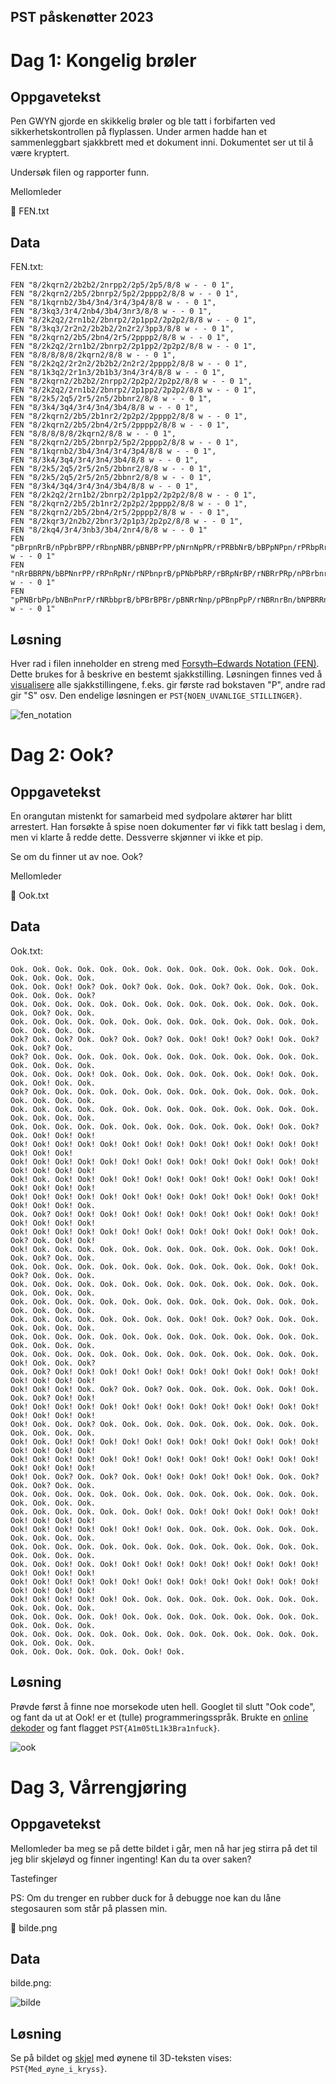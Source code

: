 PST påskenøtter 2023
---

# Dag 1: Kongelig brøler

## Oppgavetekst
Pen GWYN gjorde en skikkelig brøler og ble tatt i forbifarten ved sikkerhetskontrollen på flyplassen. Under armen hadde han et sammenleggbart sjakkbrett med et dokument inni. Dokumentet ser ut til å være kryptert.

Undersøk filen og rapporter funn.

Mellomleder

📎 FEN.txt

## Data
FEN.txt:

```
FEN "8/2kqrn2/2b2b2/2nrpp2/2p5/2p5/8/8 w - - 0 1",
FEN "8/2kqrn2/2b5/2bnrp2/5p2/2pppp2/8/8 w - - 0 1",
FEN "8/1kqrnb2/3b4/3n4/3r4/3p4/8/8 w - - 0 1",
FEN "8/3kq3/3r4/2nb4/3b4/3nr3/8/8 w - - 0 1",
FEN "8/2k2q2/2rn1b2/2bnrp2/2p1pp2/2p2p2/8/8 w - - 0 1",
FEN "8/3kq3/2r2n2/2b2b2/2n2r2/3pp3/8/8 w - - 0 1",
FEN "8/2kqrn2/2b5/2bn4/2r5/2pppp2/8/8 w - - 0 1",
FEN "8/2k2q2/2rn1b2/2bnrp2/2p1pp2/2p2p2/8/8 w - - 0 1",
FEN "8/8/8/8/8/2kqrn2/8/8 w - - 0 1",
FEN "8/2k2q2/2r2n2/2b2b2/2n2r2/2pppp2/8/8 w - - 0 1",
FEN "8/1k3q2/2r1n3/2b1b3/3n4/3r4/8/8 w - - 0 1",
FEN "8/2kqrn2/2b2b2/2nrpp2/2p2p2/2p2p2/8/8 w - - 0 1",
FEN "8/2k2q2/2rn1b2/2bnrp2/2p1pp2/2p2p2/8/8 w - - 0 1",
FEN "8/2k5/2q5/2r5/2n5/2bbnr2/8/8 w - - 0 1",
FEN "8/3k4/3q4/3r4/3n4/3b4/8/8 w - - 0 1",
FEN "8/2kqrn2/2b5/2b1nr2/2p2p2/2pppp2/8/8 w - - 0 1",
FEN "8/2kqrn2/2b5/2bn4/2r5/2pppp2/8/8 w - - 0 1",
FEN "8/8/8/8/8/2kqrn2/8/8 w - - 0 1",
FEN "8/2kqrn2/2b5/2bnrp2/5p2/2pppp2/8/8 w - - 0 1",
FEN "8/1kqrnb2/3b4/3n4/3r4/3p4/8/8 w - - 0 1",
FEN "8/3k4/3q4/3r4/3n4/3b4/8/8 w - - 0 1",
FEN "8/2k5/2q5/2r5/2n5/2bbnr2/8/8 w - - 0 1",
FEN "8/2k5/2q5/2r5/2n5/2bbnr2/8/8 w - - 0 1",
FEN "8/3k4/3q4/3r4/3n4/3b4/8/8 w - - 0 1",
FEN "8/2k2q2/2rn1b2/2bnrp2/2p1pp2/2p2p2/8/8 w - - 0 1",
FEN "8/2kqrn2/2b5/2b1nr2/2p2p2/2pppp2/8/8 w - - 0 1",
FEN "8/2kqrn2/2b5/2bn4/2r5/2pppp2/8/8 w - - 0 1",
FEN "8/2kqr3/2n2b2/2bnr3/2p1p3/2p2p2/8/8 w - - 0 1",
FEN "8/2kq4/3r4/3nb3/3b4/2nr4/8/8 w - - 0 1"
FEN "pBrpnRrB/nPpbrBPP/rRbnpNBR/pBNBPrPP/pNrnNpPR/rPRBbNrB/bBPpNPpn/rPRbpRrN w - - 0 1"
FEN "nRrBBRPN/bBPNnrPP/rRPnRpNr/rNPbnprB/pPNbPbRP/rBRpNrBP/rNBRrPRp/nPBrbnrN w - - 0 1"
FEN "pPNBrbPp/bNBnPnrP/rNRbbprB/bPBrBPBr/pBNRrNnp/pPBnpPpP/rNBRnrBn/bNPBRRnN w - - 0 1"
```

## Løsning

Hver rad i filen inneholder en streng med [Forsyth–Edwards Notation (FEN)](https://en.wikipedia.org/wiki/Forsyth%E2%80%93Edwards_Notation). Dette brukes for å beskrive en bestemt sjakkstilling. Løsningen finnes ved å [visualisere](https://www.dcode.fr/fen-chess-notation) alle sjakkstillingene, f.eks. gir første rad bokstaven "P", andre rad gir "S" osv. Den endelige løsningen er `PST{NOEN_UVANLIGE_STILLINGER}`.

<img src="img/fen_notation.png" alt="fen_notation"/>


# Dag 2: Ook?

## Oppgavetekst
En orangutan mistenkt for samarbeid med sydpolare aktører har blitt arrestert. Han forsøkte å spise noen dokumenter før vi fikk tatt beslag i dem, men vi klarte å redde dette. Dessverre skjønner vi ikke et pip.

Se om du finner ut av noe. Ook?

Mellomleder

📎 Ook.txt

## Data

Ook.txt:

```
Ook. Ook. Ook. Ook. Ook. Ook. Ook. Ook. Ook. Ook. Ook. Ook. Ook. Ook. Ook. Ook. Ook. Ook. 
Ook. Ook. Ook! Ook? Ook. Ook? Ook. Ook. Ook. Ook? Ook. Ook. Ook. Ook. Ook. Ook. Ook. Ook? 
Ook. Ook. Ook. Ook. Ook. Ook. Ook. Ook. Ook. Ook. Ook. Ook. Ook. Ook. Ook. Ook? Ook. Ook. 
Ook. Ook. Ook. Ook. Ook. Ook. Ook. Ook. Ook. Ook. Ook. Ook. Ook. Ook. Ook. Ook. Ook. Ook. 
Ook? Ook. Ook? Ook. Ook? Ook. Ook? Ook. Ook! Ook! Ook? Ook! Ook. Ook? Ook. Ook? Ook. 
Ook? Ook. Ook. Ook. Ook. Ook. Ook. Ook. Ook. Ook. Ook. Ook. Ook. Ook. Ook. Ook. Ook. Ook. 
Ook. Ook. Ook. Ook! Ook. Ook. Ook. Ook. Ook. Ook. Ook. Ook! Ook. Ook. Ook. Ook! Ook. Ook. 
Ook? Ook. Ook. Ook. Ook. Ook. Ook. Ook. Ook. Ook. Ook. Ook. Ook. Ook. Ook. Ook. Ook. Ook. 
Ook. Ook. Ook. Ook. Ook. Ook. Ook. Ook. Ook. Ook. Ook. Ook. Ook. Ook. Ook. Ook. Ook. Ook. 
Ook. Ook. Ook. Ook. Ook. Ook. Ook. Ook. Ook. Ook. Ook. Ook! Ook. Ook? Ook. Ook! Ook! Ook! 
Ook! Ook! Ook! Ook! Ook! Ook! Ook! Ook! Ook! Ook! Ook! Ook! Ook! Ook! Ook! Ook! Ook! 
Ook! Ook! Ook! Ook! Ook! Ook! Ook! Ook! Ook! Ook! Ook! Ook! Ook! Ook! Ook! Ook! Ook! Ook! 
Ook! Ook. Ook! Ook! Ook! Ook! Ook! Ook! Ook! Ook! Ook! Ook! Ook! Ook! Ook! Ook! Ook! Ook! 
Ook! Ook! Ook! Ook! Ook! Ook! Ook! Ook! Ook! Ook! Ook! Ook! Ook! Ook! Ook! Ook! Ook! Ook. 
Ook. Ook? Ook! Ook! Ook! Ook! Ook! Ook! Ook! Ook! Ook! Ook! Ook! Ook! Ook! Ook! Ook! Ook! 
Ook! Ook! Ook! Ook! Ook! Ook! Ook! Ook! Ook! Ook! Ook! Ook! Ook! Ook. Ook? Ook. Ook! Ook! 
Ook! Ook. Ook. Ook. Ook. Ook. Ook. Ook. Ook. Ook. Ook. Ook. Ook! Ook. Ook. Ook? Ook. Ook. 
Ook. Ook. Ook. Ook. Ook. Ook. Ook. Ook. Ook. Ook. Ook. Ook. Ook! Ook. Ook? Ook. Ook. Ook. 
Ook. Ook. Ook. Ook. Ook. Ook. Ook. Ook. Ook. Ook. Ook. Ook. Ook. Ook. Ook. Ook. Ook. Ook. 
Ook. Ook. Ook. Ook. Ook. Ook. Ook. Ook. Ook. Ook. Ook. Ook. Ook. Ook. Ook. Ook. Ook. Ook. 
Ook. Ook. Ook. Ook. Ook. Ook. Ook. Ook. Ook! Ook. Ook? Ook. Ook. Ook. Ook. Ook. Ook. Ook. 
Ook. Ook. Ook. Ook. Ook. Ook. Ook. Ook. Ook. Ook. Ook. Ook. Ook. Ook. Ook. Ook. Ook. Ook. 
Ook. Ook. Ook. Ook. Ook. Ook. Ook. Ook. Ook. Ook. Ook. Ook. Ook. Ook. Ook! Ook. Ook. Ook? 
Ook. Ook? Ook! Ook! Ook! Ook! Ook! Ook! Ook! Ook! Ook! Ook! Ook! Ook! Ook! Ook! Ook! Ook! 
Ook! Ook! Ook! Ook. Ook? Ook. Ook? Ook. Ook. Ook. Ook. Ook. Ook! Ook. Ook. Ook? Ook! Ook! 
Ook! Ook! Ook! Ook! Ook! Ook! Ook! Ook! Ook! Ook! Ook! Ook! Ook! Ook! Ook! Ook! Ook! Ook! 
Ook! Ook. Ook. Ook? Ook. Ook. Ook. Ook. Ook. Ook. Ook. Ook. Ook. Ook. Ook. Ook. Ook. Ook. 
Ook! Ook. Ook! Ook! Ook! Ook! Ook! Ook! Ook! Ook! Ook! Ook! Ook! Ook! Ook! Ook! Ook! Ook! 
Ook! Ook! Ook! Ook! Ook! Ook! Ook! Ook! Ook! Ook! Ook! Ook! Ook! Ook! Ook! Ook! Ook! Ook! 
Ook! Ook. Ook? Ook. Ook? Ook. Ook! Ook! Ook! Ook! Ook! Ook. Ook. Ook? Ook. Ook? Ook. Ook. 
Ook. Ook. Ook. Ook. Ook. Ook. Ook. Ook. Ook. Ook. Ook. Ook. Ook. Ook. Ook. Ook. Ook. Ook. 
Ook. Ook. Ook. Ook. Ook. Ook. Ook! Ook. Ook! Ook! Ook! Ook! Ook! Ook! Ook! Ook! Ook! Ook! 
Ook! Ook! Ook! Ook! Ook! Ook! Ook! Ook. Ook. Ook. Ook. Ook. Ook. Ook. Ook. Ook. Ook. Ook. 
Ook. Ook. Ook. Ook. Ook. Ook. Ook. Ook. Ook. Ook. Ook. Ook. Ook. Ook. Ook. Ook. Ook. Ook. 
Ook. Ook. Ook! Ook. Ook! Ook! Ook! Ook! Ook! Ook! Ook! Ook! Ook! Ook! Ook! Ook! Ook! Ook! 
Ook! Ook! Ook! Ook! Ook! Ook! Ook! Ook! Ook! Ook! Ook! Ook! Ook! Ook! Ook! Ook! Ook! Ook! 
Ook! Ook! Ook! Ook! Ook! Ook. Ook. Ook. Ook. Ook. Ook. Ook. Ook. Ook. Ook. Ook. Ook. Ook. 
Ook. Ook. Ook. Ook. Ook! Ook. Ook. Ook. Ook. Ook. Ook. Ook. Ook. Ook. Ook. Ook. Ook. Ook. 
Ook. Ook. Ook. Ook. Ook. Ook. Ook. Ook. Ook. Ook. Ook. Ook. Ook. Ook. Ook. Ook. Ook. Ook. 
Ook. Ook. Ook. Ook. Ook. Ook. Ook! Ook.
```

## Løsning
Prøvde først å finne noe morsekode uten hell. Googlet til slutt "Ook code", og fant da ut at Ook! er et (tulle) programmeringsspråk. Brukte en [online dekoder](https://www.geocachingtoolbox.com/index.php?lang=en&page=brainfuckOok) og fant flagget `PST{A1m05tL1k3Bra1nfuck}`.

<img src="img/ook.png" alt="ook"/>

# Dag 3, Vårrengjøring

## Oppgavetekst

Mellomleder ba meg se på dette bildet i går, men nå har jeg stirra på det til jeg blir skjeløyd og finner ingenting! Kan du ta over saken?

Tastefinger

PS: Om du trenger en rubber duck for å debugge noe kan du låne stegosauren som står på plassen min.

📎 bilde.png

## Data

bilde.png:

<img src="img/bilde.png" alt="bilde"/>

## Løsning

Se på bildet og [skjel](https://en.wikipedia.org/wiki/Autostereogram) med øynene til 3D-teksten vises: `PST{Med_øyne_i_kryss}`.

